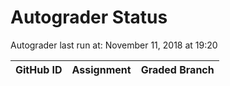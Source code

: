 # Autograder Status
Autograder last run at: November 11, 2018 at 19:20

| GitHub ID | Assignment | Graded Branch |
|-----------|------------|---------------|
